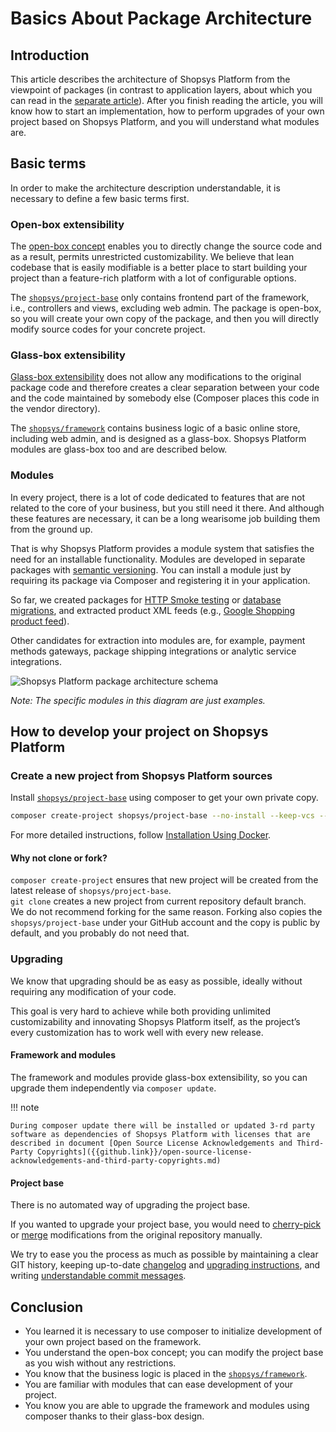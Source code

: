 # Basics About Package Architecture

## Introduction

This article describes the architecture of Shopsys Platform from the viewpoint of packages
(in contrast to application layers, about which you can read in the [separate article](./introduction-to-model-architecture.md)).
After you finish reading the article, you will know how to start an implementation, how to perform upgrades of your own project based on Shopsys Platform, and you will understand what modules are.

## Basic terms

In order to make the architecture description understandable, it is necessary to define a few basic terms first.

### Open-box extensibility

The [open-box concept](https://en.wikipedia.org/wiki/Extensibility#Open-Box) enables you to directly change the source code and as a result, permits unrestricted customizability.
We believe that lean codebase that is easily modifiable is a better place to start building your project than a feature-rich platform
with a lot of configurable options.

The [`shopsys/project-base`](https://github.com/shopsys/project-base) only contains frontend part of the framework, i.e., controllers and views, excluding web admin.
The package is open-box, so you will create your own copy of the package, and then you will directly modify source codes for your concrete project.

### Glass-box extensibility

[Glass-box extensibility](https://en.wikipedia.org/wiki/Extensibility#Glass-Box) does not allow any modifications to the original package code and therefore creates
a clear separation between your code and the code maintained by somebody else (Composer places this code in the vendor directory).

The [`shopsys/framework`](https://github.com/shopsys/framework)
contains business logic of a basic online store, including web admin, and is designed as a glass-box.
Shopsys Platform modules are glass-box too and are described below.

### Modules

In every project, there is a lot of code dedicated to features that are not related to the core of your business, but you still need it there.
And although these features are necessary, it can be a long wearisome job building them from the ground up.

That is why Shopsys Platform provides a module system that satisfies the need for an installable functionality.
Modules are developed in separate packages with [semantic versioning](http://semver.org/).
You can install a module just by requiring its package via Composer and registering it in your application.

So far, we created packages for [HTTP Smoke testing](https://github.com/shopsys/http-smoke-testing) or [database migrations](https://github.com/shopsys/migrations),
and extracted product XML feeds (e.g., [Google Shopping product feed](https://github.com/shopsys/product-feed-google)).

Other candidates for extraction into modules are, for example, payment methods gateways, package shipping integrations or analytic service integrations.

![Shopsys Platform package architecture schema](../img/package-architecture.png 'Shopsys Platform Package Architecture')

_Note: The specific modules in this diagram are just examples._

## How to develop your project on Shopsys Platform

### Create a new project from Shopsys Platform sources

Install [`shopsys/project-base`](https://github.com/shopsys/project-base) using composer to get your own private copy.

```sh
composer create-project shopsys/project-base --no-install --keep-vcs --ignore-platform-reqs
```

For more detailed instructions, follow [Installation Using Docker](../installation/installation-guide.md#installation-using-docker).

#### Why not clone or fork?

`composer create-project` ensures that new project will be created from the latest release of `shopsys/project-base`.  
`git clone` creates a new project from current repository default branch.  
We do not recommend forking for the same reason.
Forking also copies the `shopsys/project-base` under your GitHub account and the copy is public by default, and you probably do not need that.

### Upgrading

We know that upgrading should be as easy as possible, ideally without requiring any modification of your code.

This goal is very hard to achieve while both providing unlimited customizability and innovating Shopsys Platform itself,
as the project’s every customization has to work well with every new release.

#### Framework and modules

The framework and modules provide glass-box extensibility, so you can upgrade them independently via `composer update`.

!!! note

    During composer update there will be installed or updated 3-rd party software as dependencies of Shopsys Platform with licenses that are described in document [Open Source License Acknowledgements and Third-Party Copyrights]({{github.link}}/open-source-license-acknowledgements-and-third-party-copyrights.md)

#### Project base

There is no automated way of upgrading the project base.

If you wanted to upgrade your project base, you would need to [cherry-pick](https://git-scm.com/docs/git-cherry-pick) or [merge](https://git-scm.com/docs/git-merge) modifications from the original repository manually.

We try to ease you the process as much as possible by maintaining a clear GIT history,
keeping up-to-date [changelog]({{github.link}}/CHANGELOG.md) and [upgrading instructions]({{github.link}}/UPGRADE.md),
and writing [understandable commit messages](../contributing/guidelines-for-creating-commits.md).

## Conclusion

-   You learned it is necessary to use composer to initialize development of your own project based on the framework.
-   You understand the open-box concept; you can modify the project base as you wish without any restrictions.
-   You know that the business logic is placed in the [`shopsys/framework`](https://github.com/shopsys/framework).
-   You are familiar with modules that can ease development of your project.
-   You know you are able to upgrade the framework and modules using composer thanks to their glass-box design.
